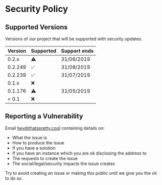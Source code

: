 # Security Policy

## Supported Versions

Versions of our project that will be supported with security updates.

| Version | Supported          | Support ends |
| ------- | ------------------ | ------------ |
| 0.2.x   | :warning:          | 31/06/2019   |
| 0.2.249 | :white_check_mark: | 31/08/2019   |
| 0.2.239 | :white_check_mark: | 31/07/2019   |
| 0.1.x   | :x:                |              |
| 0.1.176 | :warning:          | 31/05/2019   |
| < 0.1   | :x:                |              |

## Reporting a Vulnerability

Email [hey@thatspretty.cool](mailto:hey@thatspretty.cool) containing details on:
- What the issue is
- How to produce the issue
- If you have a solution
- If you have an instance which you are ok disclosing the address to
- The requests to create the issue
- The social/legal/security impacts the issue creates

Try to avoid creating an issue or making this public until we give you the ok to do so.
